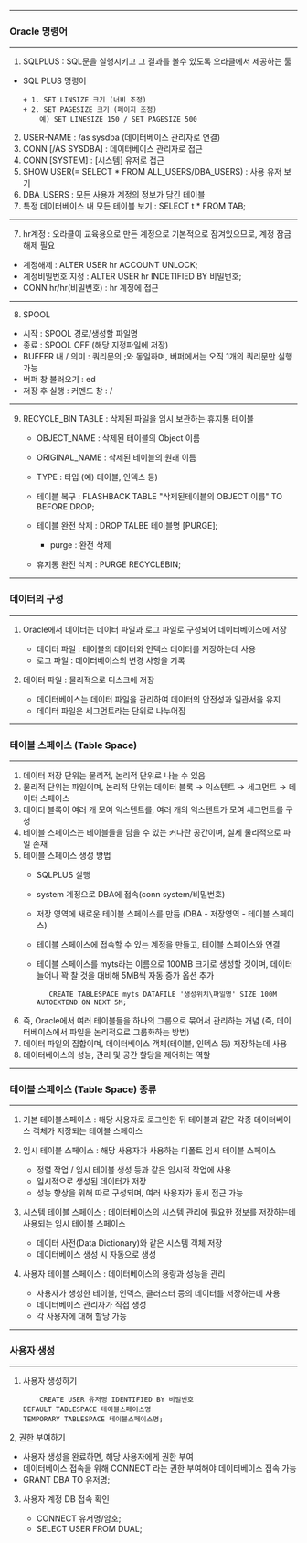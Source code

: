 -----
### Oracle 명령어
-----
1. SQLPLUS :  SQL문을 실행시키고 그 결과를 볼수 있도록 오라클에서 제공하는 툴
  - SQL PLUS 명령어
      
        + 1. SET LINSIZE 크기 (너비 조정)
        + 2. SET PAGESIZE 크기 (페이지 조정)
	        예) SET LINESIZE 150 / SET PAGESIZE 500

2. USER-NAME : /as sysdba (데이터베이스 관리자로 연결)
3. CONN [/AS SYSDBA] : 데이터베이스 관리자로 접근
4. CONN [SYSTEM] : [시스템] 유저로 접근
5. SHOW USER(= SELECT * FROM ALL_USERS/DBA_USERS) : 사용 유저 보기 
6. DBA_USERS : 모든 사용자 계정의 정보가 담긴 테이블
7. 특정 데이터베이스 내 모든 테이블 보기 :  SELECT t * FROM TAB;
------
7. hr계정 : 오라클이 교육용으로 만든 계정으로 기본적으로 잠겨있으므로, 계정 잠금 해제 필요
  - 계정해제 :  ALTER USER hr ACCOUNT UNLOCK;
  - 계정비밀번호 지정 : ALTER USER hr INDETIFIED BY 비밀번호;
  - CONN hr/hr(비밀번호) : hr 계정에 접근
-----
8. SPOOL
  - 시작 : SPOOL 경로/생성할 파일명
  - 종료 : SPOOL OFF (해당 지정파일에 저장)
  - BUFFER 내 / 의미 : 쿼리문의 ;와 동일하며, 버퍼에서는 오직 1개의 쿼리문만 실행가능
  - 버퍼 창 불러오기 : ed
  - 저장 후 실행 : 커멘드 창 : /
-----
9. RECYCLE_BIN TABLE : 삭제된 파일을 임시 보관하는 휴지통 테이블
    
   - OBJECT_NAME : 삭제된 테이블의 Object 이름 
   - ORIGINAL_NAME : 삭제된 테이블의 원래 이름 
   - TYPE : 타입 (예) 테이블, 인덱스 등)
  
   - 테이블 복구 : FLASHBACK TABLE "삭제된테이블의 OBJECT 이름" TO BEFORE DROP;
   - 테이블 완전 삭제 : DROP TALBE 테이블명 [PURGE];
     * purge : 완전 삭제
   - 휴지통 완전 삭제 : PURGE RECYCLEBIN;

-----
### 데이터의 구성
-----
1. Oracle에서 데이터는 데이터 파일과 로그 파일로 구성되어 데이터베이스에 저장
   - 데이터 파일 : 테이블의 데이터와 인덱스 데이터를 저장하는데 사용
   - 로그 파일 : 데이터베이스의 변경 사항을 기록

2. 데이터 파일 : 물리적으로 디스크에 저장
   - 데이터베이스는 데이터 파일을 관리하여 데이터의 안전성과 일관서을 유지
   - 데이터 파일은 세그먼트라는 단위로 나누어짐

-----
### 테이블 스페이스 (Table Space) 
-----
1. 데이터 저장 단위는 물리적, 논리적 단위로 나눌 수 있음
2. 물리적 단위는 파일이며, 논리적 단위는 데이터 블록 → 익스텐트 → 세그먼트 → 데이터 스페이스
3. 데이터 블록이 여러 개 모여 익스텐트를, 여러 개의 익스텐트가 모여 세그먼트를 구성
4. 테이블 스페이스는 테이블들을 담을 수 있는 커다란 공간이며, 실제 물리적으로 파일 존재
5. 테이블 스페이스 생성 방법
   - SQLPLUS 실행
   - system 계정으로 DBA에 접속(conn system/비밀번호)
   - 저장 영역에 새로운 테이블 스페이스를 만듬 (DBA - 저장영역 - 테이블 스페이스)
   - 테이블 스페이스에 접속할 수 있는 계정을 만들고, 테이블 스페이스와 연결 
   - 테이블 스페이스를 myts라는 이름으로 100MB 크기로 생성할 것이며, 데이터 늘어나 꽉 찰 것을 대비해 5MB씩 자동 증가 옵션 추가

      		CREATE TABLESPACE myts DATAFILE '생성위치\파일명' SIZE 100M AUTOEXTEND ON NEXT 5M;

6. 즉, Oracle에서 여러 테이블들을 하나의 그룹으로 묶어서 관리하는 개념 (즉, 데이터베이스에서 파일을 논리적으로 그룹화하는 방법)
7. 데이터 파일의 집합이며, 데이터베이스 객체(테이블, 인덱스 등) 저장하는데 사용
8. 데이터베이스의 성능, 관리 및 공간 할당을 제어하는 역할

-----
### 테이블 스페이스 (Table Space) 종류
-----
1. 기본 테이블스페이스 : 해당 사용자로 로그인한 뒤 테이블과 같은 각종 데이터베이스 객체가 저장되는 테이블 스페이스
2. 임시 테이블 스페이스 : 해당 사용자가 사용하는 디폴트 임시 테이블 스페이스
   - 정렬 작업 / 임시 테이블 생성 등과 같은 임시적 작업에 사용
   - 일시적으로 생성된 데이터가 저장
   - 성능 향상을 위해 따로 구성되며, 여러 사용자가 동시 접근 가능

3. 시스템 테이블 스페이스 : 데이터베이스의 시스템 관리에 필요한 정보를 저장하는데 사용되는 임시 테이블 스페이스
   - 데이터 사전(Data Dictionary)와 같은 시스템 객체 저장
   - 데이터베이스 생성 시 자동으로 생성

4. 사용자 테이블 스페이스 : 데이터베이스의 용량과 성능을 관리
   - 사용자가 생성한 테이블, 인덱스, 클러스터 등의 데이터를 저장하는데 사용
   - 데이터베이스 관리자가 직접 생성
   - 각 사용자에 대해 할당 가능
  
----
### 사용자 생성
----
1. 사용자 생성하기
   
           CREATE USER 유저명 IDENTIFIED BY 비밀번호
   	   DEFAULT TABLESPACE 테이블스페이스명
   	   TEMPORARY TABLESPACE 테이블스페이스명;

2, 권한 부여하기   

   - 사용자 생성을 완료하면, 해당 사용자에게 권한 부여
   - 데이터베이스 접속을 위해 CONNECT 라는 권한 부여해야 데이터베이스 접속 가능
   - GRANT DBA TO 유저명;

3. 사용자 계정 DB 접속 확인
   
   - CONNECT 유저명/암호;
   - SELECT USER FROM DUAL;
